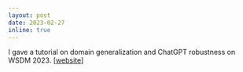 ```yaml
---
layout: post
date: 2023-02-27
inline: true
---
```


I gave a tutorial on domain generalization and ChatGPT robustness on WSDM 2023. [[website](https://dgresearch.github.io/)]